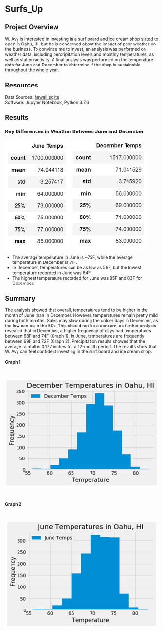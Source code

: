 # Surfs_Up

## Project Overview
W. Avy is interested in investing in a surf board and ice cream shop slated to open in Oahu, HI, but he is concerned about the impact of poor weather on the business. To convince me to invest, an analysis was performed on weather data, including percripitation levels and monthly temperatures, as well as station activity. A final analysis was performed on the temperature data for June and December to determine if the shop is sustainable throughout the whole year.

## Resources
Data Sources: [hawaii.sqlite](Resources/hawaii.sqlite)
<br>
Software: Jupyter Notebook, Python 3.7.6

## Results
### Key Differences in Weather Between June and December

![June_Temps](Resources/june_temps.png) ![December_Temps](Resources/december_temps.png)
<br>
- The average temperature in June is ~75F, while the average temperature in December is 71F.
- In December, temperatures can be as low as 56F, but the lowest temperature recorded in June was 64F.
- The highest temperature recorded for June was 85F and 83F for December.

## Summary
The analysis showed that overall, temperatures tend to be higher in the month of June than in December. However, temperatures remain pretty mild during both months. Sales may slow during the colder days in December, as the low can be in the 50s. This should not be a concern, as further analysis revealed that in December, a higher frequency of days had temperatures between 68F and 74F (Graph 1). In June, temperatures are frequently between 69F and 72F (Graph 2). Precipitation results showed that the average rainfall is 0.177 inches for a 12-month period. The results show that W. Avy can feel confident investing in the surf board and ice cream shop.
<br>
<br>
**Graph 1**

<br>

![december_temps_plot](Resources/december_temps_plot.png)

<br>

**Graph 2**

<br>

![june_temps_plot](Resources/june_temps_plot.png)
